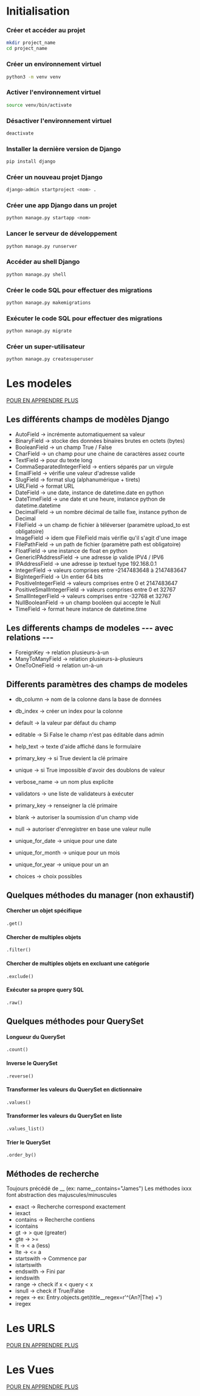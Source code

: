 # Initialisation 

### Créer et accéder au projet
```bash
mkdir project_name
cd project_name
```

### Créer un environnement virtuel 
```bash
python3 -m venv venv
```

### Activer l'environnement virtuel
```bash
source venv/bin/activate
```

### Désactiver l'environnement virtuel
```bash
deactivate
```

### Installer la dernière version de Django
```bash
pip install django
```

### Créer un nouveau projet Django
```bash
django-admin startproject <nom> .
```

### Créer une app Django dans un projet
```bash
python manage.py startapp <nom>
```

### Lancer le serveur de développement
```bash
python manage.py runserver
```

### Accéder au shell Django
```bash
python manage.py shell
```

### Créer le code SQL pour effectuer des migrations
```bash
python manage.py makemigrations
```

### Exécuter le code SQL pour effectuer des migrations
```bash
python manage.py migrate
```

### Créer un super-utilisateur
```bash
python manage.py createsuperuser
```


# Les modeles #

[POUR EN APPRENDRE PLUS](https://docs.djangoproject.com/fr/4.1/topics/db/models/)

## Les différents champs de modèles Django ##

- AutoField              → incrémente automatiquement sa valeur
- BinaryField            → stocke des données binaires brutes en octets (bytes)
- BooleanField           → un champ True / False
- CharField              → un champ pour une chaine de caractères assez courte
- TextField              → pour du texte long
- CommaSeparatedIntegerField → entiers séparés par un virgule
- EmailField             → vérifie une valeur d'adresse valide
- SlugField              → format slug (alphanumérique + tirets)
- URLField               → format URL
- DateField              → une date, instance de datetime.date en python
- DateTimeField          → une date et une heure, instance python de datetime.datetime
- DecimalField           → un nombre décimal de taille fixe, instance python de Decimal
- FileField              → un champ de fichier à téléverser (paramètre upload_to est obligatoire)
- ImageField             → idem que FileField mais vérifie qu'il s'agit d'une image
- FilePathField          → un path de fichier (paramètre path est obligatoire)
- FloatField             → une instance de float en python
- GenericIPAddressField  → une adresse ip valide IPV4 / IPV6
- IPAddressField         → une adresse ip textuel type 192.168.0.1
- IntegerField           → valeurs comprises entre -2147483648 à 2147483647 
- BigIntegerField        → Un entier 64 bits
- PositiveIntegerField   → valeurs comprises entre 0 et 2147483647 
- PositiveSmallIntegerField → valeurs comprises entre 0 et 32767
- SmallIntegerField      → valeurs comprises entre -32768 et 32767 
- NullBooleanField       → un champ booléen qui accepte le Null
- TimeField              → format heure instance de datetime.time

## Les differents champs de modeles --- avec relations ---

- ForeignKey       → relation plusieurs-à-un
- ManyToManyField  → relation plusieurs-à-plusieurs 
- OneToOneField    → relation un-à-un 

## Differents paramètres des champs de modeles

- db_column         → nom de la colonne dans la base de données
- db_index          → créer un index pour la colonne
- default           → la valeur par défaut du champ
- editable          → Si False le champ n'est pas éditable dans admin
- help_text         → texte d'aide affiché dans le formulaire
- primary_key       → si True devient la clé primaire
- unique            → si True impossible d'avoir des doublons de valeur
- verbose_name      → un nom plus explicite
- validators        → une liste de validateurs à exécuter


- primary_key       → renseigner la clé primaire
- blank             → autoriser la soumission d'un champ vide
- null              → autoriser d'enregistrer en base une valeur nulle 
- unique_for_date   → unique pour une date 
- unique_for_month  → unique pour un mois 
- unique_for_year   → unique pour un an 
- choices           → choix possibles 


## Quelques méthodes du manager (non exhaustif) 

#### Chercher un objet spécifique
    .get()

#### Chercher de multiples objets
    .filter()

#### Chercher de multiples objets en excluant une catégorie
    .exclude()

#### Exécuter sa propre query SQL
    .raw()


## Quelques méthodes pour QuerySet

#### Longueur du QuerySet
    .count()

#### Inverse le QuerySet
    .reverse()

#### Transformer les valeurs du QuerySet en dictionnaire
    .values()

#### Transformer les valeurs du QuerySet en liste
    .values_list()

#### Trier le QuerySet
    .order_by() 


## Méthodes de recherche ##

Toujours précédé de __ (ex: name__contains="James")
Les méthodes ixxx font abstraction des majuscules/minuscules

- exact  		→ Recherche correspond exactement
- iexact
- contains  		→ Recherche contiens
- icontains
- gt  		→ > que (greater)
- gte  		→ >=
- lt  		→ < a   (less)
- lte  		→ <= a
- startswith  	→ Commence par
- istartswith
- endswith  		→ Fini par
- iendswith
- range  		→ check if x < query < x
- isnull  		→ check if True/False
- regex  		→ ex: Entry.objects.get(title__regex=r'^(An?|The) +')
- iregex

# Les URLS 

[POUR EN APPRENDRE PLUS](https://docs.djangoproject.com/fr/4.1/topics/http/urls/)

# Les Vues 

[POUR EN APPRENDRE PLUS](https://docs.djangoproject.com/fr/4.1/topics/http/views/)
